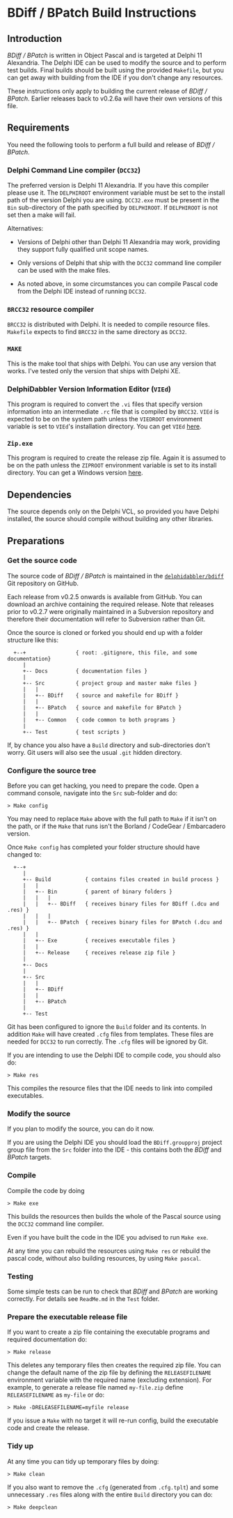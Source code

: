 # BDiff / BPatch Build Instructions

## Introduction

_BDiff / BPatch_ is written in Object Pascal and is targeted at Delphi 11 Alexandria. The Delphi IDE can be used to modify the source and to perform test builds. Final builds should be built using the provided `Makefile`, but you can get away with building from the IDE if you don't change any resources.

These instructions only apply to building the current release of _BDiff / BPatch_. Earlier releases back to v0.2.6a will have their own versions of this file.

## Requirements

You need the following tools to perform a full build and release of _BDiff / BPatch_.

### Delphi Command Line compiler (`DCC32`)

The preferred version is Delphi 11 Alexandria. If you have this compiler please use it. The `DELPHIROOT` environment variable must be set to the install path of the version Delphi you are using. `DCC32.exe` must be present in the `Bin` sub-directory of the path specified by `DELPHIROOT`. If `DELPHIROOT` is not set then a make will fail.

Alternatives:

* Versions of Delphi other than Delphi 11 Alexandria may work, providing they support fully qualified unit scope names.

* Only versions of Delphi that ship with the `DCC32` command line compiler can be used with the make files.

* As noted above, in some circumstances you can compile Pascal code from the Delphi IDE instead of running `DCC32`.

### `BRCC32` resource compiler

`BRCC32` is distributed with Delphi. It is needed to compile resource files. `Makefile` expects to find `BRCC32` in the same directory as `DCC32`.

### `MAKE`

This is the make tool that ships with Delphi. You can use any version that works. I've tested only the version that ships with Delphi XE.

### DelphiDabbler Version Information Editor (`VIEd`)

This program is required to convert the `.vi` files that specify version information into an intermediate `.rc` file that is compiled by `BRCC32`. `VIEd` is expected to be on the system path unless the `VIEDROOT` environment variable is set to `VIEd`'s installation directory. You can get `VIEd` [here](https://github.com/delphidabbler/vied).

### `Zip.exe`

This program is required to create the release zip file. Again it is assumed to be on the path unless the `ZIPROOT` environment variable is set to its install directory. You can get a Windows version [here](http://stahlforce.com/dev/index.php?tool=zipunzip).

## Dependencies

The source depends only on the Delphi VCL, so provided you have Delphi installed, the source should compile without building any other libraries.

## Preparations

### Get the source code

The source code of _BDiff / BPatch_ is maintained in the [`delphidabbler/bdiff`](https://github.com/delphidabbler/bdiff) Git repository on GitHub.

Each release from v0.2.5 onwards is available from GitHub. You can download an archive containing the required release. Note that releases prior to v0.2.7 were originally maintained in a Subversion repository and therefore their documentation will refer to Subversion rather than Git.

Once the source is cloned or forked you should end up with a folder structure like this:

```
  +--+                { root: .gitignore, this file, and some documentation}
     |
     +-- Docs         { documentation files }
     |
     +-- Src          { project group and master make files }
     |   |
     |   +-- BDiff    { source and makefile for BDiff }
     |   |
     |   +-- BPatch   { source and makefile for BPatch }
     |   |
     |   +-- Common   { code common to both programs }
     |
     +-- Test         { test scripts }
```

If, by chance you also have a `Build` directory and sub-directories don't worry. Git users will also see the usual `.git` hidden directory.

### Configure the source tree

Before you can get hacking, you need to prepare the code. Open a command console, navigate into the `Src` sub-folder and do:

    > Make config

You may need to replace `Make` above with the full path to `Make` if it isn't on the path, or if the `Make` that runs isn't the Borland / CodeGear  / Embarcadero version.

Once `Make config` has completed your folder structure should have changed to:

```
  +--+
     |
     +-- Build           { contains files created in build process }
     |   |
     |   +-- Bin         { parent of binary folders }
     |   |   |
     |   |   +-- BDiff   { receives binary files for BDiff (.dcu and .res) }
     |   |   |
     |   |   +-- BPatch  { receives binary files for BPatch (.dcu and .res) }
     |   |
     |   +-- Exe         { receives executable files }
     |   |
     |   +-- Release     { receives release zip file }
     |
     +-- Docs
     |
     +-- Src
     |   |
     |   +-- BDiff
     |   |
     |   +-- BPatch
     |
     +-- Test
```

Git has been configured to ignore the `Build` folder and its contents. In addition `Make` will have created `.cfg` files from templates. These files are needed for `DCC32` to run correctly. The `.cfg` files will be ignored by Git.

If you are intending to use the Delphi IDE to compile code, you should also do:

    > Make res

This compiles the resource files that the IDE needs to link into compiled executables.

### Modify the source

If you plan to modify the source, you can do it now.

If you are using the Delphi IDE you should load the `BDiff.groupproj` project group file from the `Src` folder into the IDE - this contains both the _BDiff_ and _BPatch_ targets.

### Compile

Compile the code by doing

    > Make exe

This builds the resources then builds the whole of the Pascal source using the `DCC32` command line compiler.

Even if you have built the code in the IDE you advised to run `Make exe`.

At any time you can rebuild the resources using `Make res` or rebuild the pascal code, without also building resources, by using `Make pascal`.

### Testing

Some simple tests can be run to check that _BDiff_ and _BPatch_ are working correctly. For details see `ReadMe.md` in the `Test` folder.

### Prepare the executable release file

If you want to create a zip file containing the executable programs and required documentation do:

    > Make release

This deletes any temporary files then creates the required zip file. You can change the default name of the zip file by defining the `RELEASEFILENAME` environment variable with the required name (excluding extension). For example, to generate a release file named `my-file.zip` define `RELEASEFILENAME` as `my-file` or do:

    > Make -DRELEASEFILENAME=myfile release

If you issue a `Make` with no target it will re-run config, build the executable code and create the release.

### Tidy up

At any time you can tidy up temporary files by doing:

    > Make clean

If you also want to remove the `.cfg` (generated from `.cfg.tplt`) and some unnecessary `.res` files along with the entire `Build` directory you can do:

    > Make deepclean
